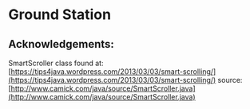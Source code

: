 Ground Station
==============

Acknowledgements:
-----------------
SmartScroller class found at:
    [https://tips4java.wordpress.com/2013/03/03/smart-scrolling/](https://tips4java.wordpress.com/2013/03/03/smart-scrolling/)
    source: [http://www.camick.com/java/source/SmartScroller.java](http://www.camick.com/java/source/SmartScroller.java)